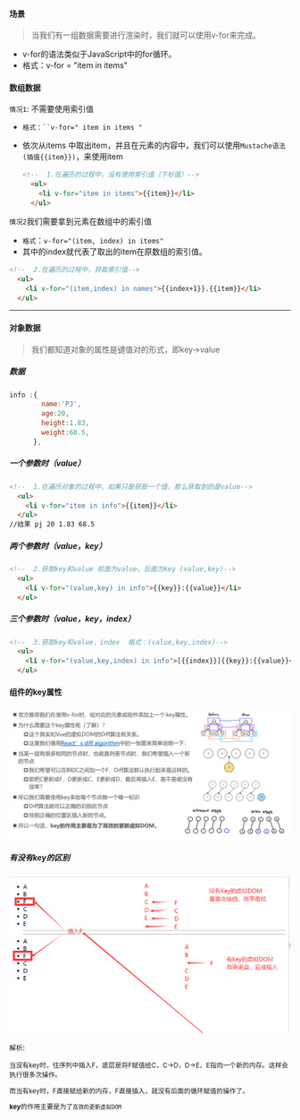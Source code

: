 #### 场景

> 当我们有一组数据需要进行渲染时，我们就可以使用v-for来完成。
> 

- v-for的语法类似于JavaScript中的for循环。
- 格式：v-for = "item in items"

#### 数组数据

`情况1`: 不需要使用索引值

- `格式：``v-for=" item in items "`

- 依次从items 中取出item，并且在元素的内容中，我们可以使用`Mustache语法(插值{{item}})`，来使用item

  ```html
  <!--  1.在遍历的过程中，没有使用索引值（下标值）-->
    <ul>
      <li v-for="item in items">{{item}}</li>
    </ul>
  ```
  
  

`情况2`我们需要拿到元素在数组中的索引值

 - `格式`：`v-for="(item, index) in items"`
 - 其中的index就代表了取出的item在原数组的索引值。

```html
<!--  2.在遍历的过程中，获取索引值-->
  <ul>
    <li v-for="(item,index) in names">{{index+1}}.{{item}}</li>
  </ul>
```



----------------------------



#### 对象数据

> 我们都知道对象的属性是键值对的形式，即key->value



##### 数据

```js
info :{
        name:'PJ',
        age:20,
        height:1.83,
        weight:68.5,
      },
```

##### 一个参数时（value）

```html
<!--  1.在遍历对象的过程中，如果只是获取一个值，那么获取到的是value-->
  <ul>
    <li v-for="item in info">{{item}}</li>
  </ul>
//结果 pj 20 1.83 68.5
```

##### 两个参数时（value，key）

```html
<!--  2.获取key和value 前面为value，后面为key (value,key)-->
  <ul>
    <li v-for="(value,key) in info">{{key}}:{{value}}</li>
  </ul>
```

##### 三个参数时（value，key，index）

```html
<!--  3.获取key和value，index  格式：(value,key,index)-->
  <ul>
    <li v-for="(value,key,index) in info">[{{index}}]{{key}}:{{value}}</li>
  </ul>

```

#### 组件的key属性

![image-20210323145010122](v-for对数据遍历.assets/image-20210323145010122.png)

##### 有没有key的区别

![image-20210323145148373](v-for对数据遍历.assets/image-20210323145148373.png)

`解析`:<small>

当没有key时，往序列中插入F，底层是将F赋值给C，C->D，D->E、E指向一个新的内存。这样会执行很多次操作。

而当有key时，F直接赋给新的内存，F直接插入，就没有后面的循环赋值的操作了。

**key**的作用主要是为了`高效的更新虚拟DOM`



</small>